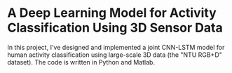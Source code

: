 # A Deep Learning Model for Activity Classification Using 3D Sensor Data

In this project, I've designed and implemented a joint CNN-LSTM model for human activity classification using large-scale 3D data (the "NTU RGB+D" dataset). The code is written in Python and Matlab.
